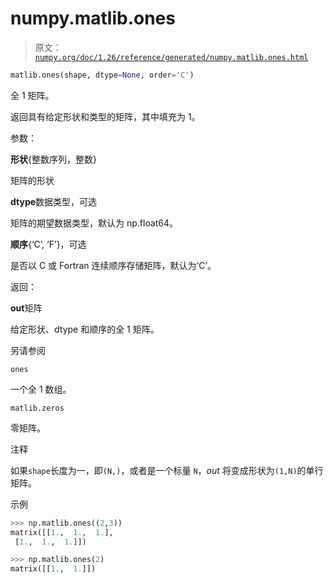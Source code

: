 # numpy.matlib.ones

> 原文：[`numpy.org/doc/1.26/reference/generated/numpy.matlib.ones.html`](https://numpy.org/doc/1.26/reference/generated/numpy.matlib.ones.html)

```py
matlib.ones(shape, dtype=None, order='C')
```

全 1 矩阵。

返回具有给定形状和类型的矩阵，其中填充为 1。

参数：

**形状**{整数序列，整数}

矩阵的形状

**dtype**数据类型，可选

矩阵的期望数据类型，默认为 np.float64。

**顺序**{‘C’, ‘F’}，可选

是否以 C 或 Fortran 连续顺序存储矩阵，默认为‘C’。

返回：

**out**矩阵

给定形状、dtype 和顺序的全 1 矩阵。

另请参阅

`ones`

一个全 1 数组。

`matlib.zeros`

零矩阵。

注释

如果`shape`长度为一，即`(N,)`，或者是一个标量 `N`，*out* 将变成形状为`(1,N)`的单行矩阵。

示例

```py
>>> np.matlib.ones((2,3))
matrix([[1.,  1.,  1.],
 [1.,  1.,  1.]]) 
```

```py
>>> np.matlib.ones(2)
matrix([[1.,  1.]]) 
```

